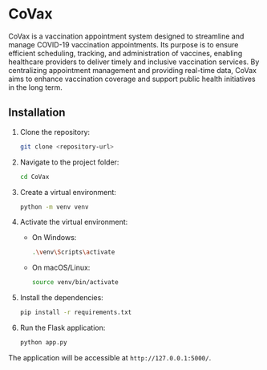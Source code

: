 
# CoVax 

CoVax is a vaccination appointment system designed to streamline and manage COVID-19 vaccination appointments. Its purpose is to ensure efficient scheduling, tracking, and administration of vaccines, enabling healthcare providers to deliver timely and inclusive vaccination services. By centralizing appointment management and providing real-time data, CoVax aims to enhance vaccination coverage and support public health initiatives in the long term. 

## Installation

1. Clone the repository:
   ```bash
   git clone <repository-url>
   ```

2. Navigate to the project folder:
   ```bash
   cd CoVax
   ```

3. Create a virtual environment:
   ```bash
   python -m venv venv
   ```

4. Activate the virtual environment:
   - On Windows:
     ```bash
     .\venv\Scripts\activate
     ```
   - On macOS/Linux:
     ```bash
     source venv/bin/activate
     ```

5. Install the dependencies:
   ```bash
   pip install -r requirements.txt
   ```

6. Run the Flask application:
   ```bash
   python app.py
   ```

The application will be accessible at `http://127.0.0.1:5000/`.